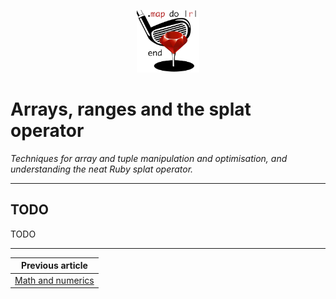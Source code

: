 <p align="center"><img width="100" src="../assets/golf.png"></p>

# Arrays, ranges and the splat operator

*Techniques for array and tuple manipulation and optimisation, and understanding the neat Ruby splat operator.*

------

## TODO

TODO

------

|           Previous article            |
| :-----------------------------------: |
| [Math and numerics](../articles/5.md) |

